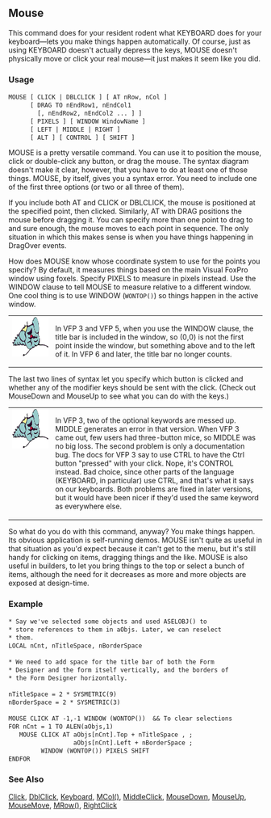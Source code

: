 ## Mouse

This command does for your resident rodent what KEYBOARD does for your keyboard&mdash;lets you make things happen automatically. Of course, just as using KEYBOARD doesn't actually depress the keys, MOUSE doesn't physically move or click your real mouse&mdash;it just makes it seem like you did. 

### Usage

```foxpro
MOUSE [ CLICK | DBLCLICK ] [ AT nRow, nCol ]
      [ DRAG TO nEndRow1, nEndCol1
        [, nEndRow2, nEndCol2 ... ] ]
      [ PIXELS ] [ WINDOW WindowName ]
      [ LEFT | MIDDLE | RIGHT ]
      [ ALT ] [ CONTROL ] [ SHIFT ]
```

MOUSE is a pretty versatile command. You can use it to position the mouse, click or double-click any button, or drag the mouse. The syntax diagram doesn't make it clear, however, that you have to do at least one of those things. MOUSE, by itself, gives you a syntax error. You need to include one of the first three options (or two or all three of them).

If you include both AT and CLICK or DBLCLICK, the mouse is positioned at the specified point, then clicked. Similarly, AT with DRAG positions the mouse before dragging it. You can specify more than one point to drag to and sure enough, the mouse moves to each point in sequence. The only situation in which this makes sense is when you have things happening in DragOver events.

How does MOUSE know whose coordinate system to use for the points you specify? By default, it measures things based on the main Visual FoxPro window using foxels. Specify PIXELS to measure in pixels instead. Use the WINDOW clause to tell MOUSE to measure relative to a different window. One cool thing is to use WINDOW (`WONTOP()`) so things happen in the active window.

<table>
<tr>
  <td width="17%" valign="top">
<img width="95" height="78" src="fixbug1.gif">
  </td>
  <td width="83%">
  <p>In VFP 3 and VFP 5, when you use the WINDOW clause, the title bar is included in the window, so (0,0) is not the first point inside the window, but something above and to the left of it. In VFP 6 and later, the title bar no longer counts.</p>
  </td>
 </tr>
</table>

The last two lines of syntax let you specify which button is clicked and whether any of the modifier keys should be sent with the click. (Check out MouseDown and MouseUp to see what you can do with the keys.)

<table>
<tr>
  <td width="17%" valign="top">
<img width="95" height="78" src="fixbug1.gif">
  </td>
  <td width="83%">
  <p>In VFP 3, two of the optional keywords are messed up. MIDDLE generates an error in that version. When VFP 3 came out, few users had three-button mice, so MIDDLE was no big loss. The second problem is only a documentation bug. The docs for VFP 3 say to use CTRL to have the Ctrl button &quot;pressed&quot; with your click. Nope, it's CONTROL instead. Bad choice, since other parts of the language (KEYBOARD, in particular) use CTRL, and that's what it says on our keyboards. Both problems are fixed in later versions, but it would have been nicer if they'd used the same keyword as everywhere else.</p>
  </td>
 </tr>
</table>

So what do you do with this command, anyway? You make things happen. Its obvious application is self-running demos. MOUSE isn't quite as useful in that situation as you'd expect because it can't get to the menu, but it's still handy for clicking on items, dragging things and the like. MOUSE is also useful in builders, to let you bring things to the top or select a bunch of items, although the need for it decreases as more and more objects are exposed at design-time.

### Example

```foxpro
* Say we've selected some objects and used ASELOBJ() to
* store references to them in aObjs. Later, we can reselect
* them.
LOCAL nCnt, nTitleSpace, nBorderSpace

* We need to add space for the title bar of both the Form
* Designer and the form itself vertically, and the borders of
* the Form Designer horizontally.

nTitleSpace = 2 * SYSMETRIC(9)
nBorderSpace = 2 * SYSMETRIC(3)

MOUSE CLICK AT -1,-1 WINDOW (WONTOP())  && To clear selections
FOR nCnt = 1 TO ALEN(aObjs,1)
   MOUSE CLICK AT aObjs[nCnt].Top + nTitleSpace , ;
                  aObjs[nCnt].Left + nBorderSpace ;
         WINDOW (WONTOP()) PIXELS SHIFT
ENDFOR
```
### See Also

[Click](s4g341.md), [DblClick](s4g341.md), [Keyboard](s4g191.md), [MCol()](s4g192.md), [MiddleClick](s4g341.md), [MouseDown](s4g378.md), [MouseUp](s4g378.md), [MouseMove](s4g608.md), [MRow()](s4g192.md), [RightClick](s4g341.md)